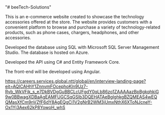 "# beeTech-Solutions" 

This is an e-commerce website created to showcase the technology accessories offered at the store. The website provides customers with a convenient platform to browse and purchase a variety of technology-related products, such as phone cases, chargers, headphones, and other accessories.

Developed the database using SQL with Microsoft SQL Server Management Studio. The database is hosted on Azure.

Developed the API using C# and Entity Framework Core.

The front-end will be developed using Angular.

https://careers.services.global.ntt/global/en/interview-landing-page?eit=AQICAHhY1ZnnvmFOcephoKln9Uz7-Ryb_WkVFik_s_e7DkBVDgGuBBCLcUFgdY0qLb86zo1ZAAAAazBpBgkqhkiG9w0BBwagXDBaAgEAMFUGCSqGSIb3DQEHATAeBglghkgBZQMEAS4wEQQMasXfCm9nVZfF6dY8AgEQgCi1V2gNrB2WM3jUmxNthX6XToNJcneY-Ox1Yj3Aex62kP8YowoH_whS
